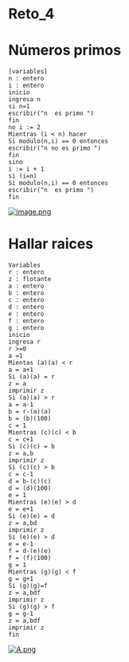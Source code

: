 # Reto_4
# Números primos 


    [variables]
    n : entero
    i : entero
    inicio
    ingresa n
    si n=1
	escribir("n  es primo ")
	fin
    no i := 2
    Mientras (i < n) hacer
    Si modulo(n,i) == 0 entonces
    escribir("n no es primo ")
	fin
    sino
    i := i + 1
	si (i=n) 
	Si modulo(n,i) == 0 entonces
    escribir("n  es primo ")
    fin
[![image.png](https://i.postimg.cc/w3YdRQY0/image.png)](https://postimg.cc/p5CSg8TF)
# Hallar raices 
    Variables
    r : entero
    z : flotante
    a : entero
    b : entero
    c : entero
    d : entero
    e : entero
    f : entero
    g : entero
    inicio
    ingresa r
    r >=0
    a =1
    Mientas (a)(a) < r
    a = a+1
    Si (a)(a) = r
    z = a 
    imprimir z
    Si (a)(a) > r
    a = a-1
    b = r-(a)(a)
    b = (b)(100)
    c = 1
    Mientras (c)(c) < b
    c = c+1
    Si (c)(c) = b
    z = a,b
    imprimir z
    Si (c)(c) > b
    c = c-1
    d = b-(c)(c)
    d = (d)(100)
    e = 1
    Mientras (e)(e) > d
    e = e+1
    Si (e)(e) = d
    z = a,bd
    imprimir z
    Si (e)(e) > d
    e = e-1
    f = d-(e)(e)
    f = (f)(100)
    g = 1
    Mientras (g)(g) < f
    g = g+1
    Si (g)(g)=f
    z = a,bdf
    imprimir z
    Si (g)(g) > f
    g = g-1
    z = a,bdf
    imprimir z
    fin
[![A.png](https://i.postimg.cc/kMVm8brF/A.png)](https://postimg.cc/mhGJWhgt)
